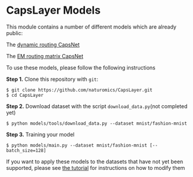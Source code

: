 # CapsLayer Models

This module contains a number of different models which are already public:

The [dynamic routing CapsNet](https://arxiv.org/abs/1710.09829)

The [EM routing matrix CapsNet](https://arxiv.org/abs/1710.09829)

To use these models, please follow the following instructions


**Step 1.** Clone this repository with `git`:
```
$ git clone https://github.com/naturomics/CapsLayer.git
$ cd CapsLayer
```

**Step 2.** Download dataset with the script `download_data.py`(not completed yet)
```
$ python models/tools/download_data.py --dataset mnist/fashion-mnist
```

**Step 3.** Training your model
```
$ python models/main.py --dataset mnist/fashion-mnist [--batch_size=128]
```

If you want to apply these models to the datasets that have not yet been supported, please see [the tutorial](https://github.com/naturomics/CapsLayer/blob/master/docs/tutorials.md) for instructions on how to modify them

